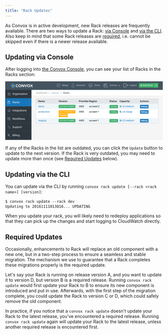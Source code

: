 ```yaml
---
title: "Rack Updates"
---
```


As Convox is in active development, new Rack releases are frequently available. There are two ways to update a Rack: [via Console](#via-console) and [via the CLI](#via-the-cli). Also keep in mind that some Rack releases are [required](#required-updates), i.e. cannot be skipped even if there is a newer release available.

## Updating via Console

After logging into [the Convox Console](https://console.convox.com/), you can see your list of Racks in the Racks section:

![List of Racks](/assets/images/docs/what-is-a-rack/list-of-racks.png)

If any of the Racks in the list are outdated, you can click the `Update` button to update to the next version. If the Rack is very outdated, you may need to update more than once (see [Required Updates](#required-updates) below).

## Updating via the CLI

You can update via the CLI by running `convox rack update [--rack <rack name>] [version]`:

```
$ convox rack update --rack dev
Updating to 20161111013816... UPDATING
```

When you update your rack, you will likely need to redeploy applications so that they can pick up the changes and start logging to CloudWatch directly.

## Required Updates

Occasionally, enhancements to Rack will replace an old component with a new one, but in a two-step process to ensure a seamless and stable migration. The mechanism we use to guarantee that a Rack completes these migrations properly is the required update.

Let's say your Rack is running on release version A, and you want to update it to version D, but version B is a required release. Running `convox rack update` would first update your Rack to B to ensure its new component is introduced and put in use. Afterwards, with the first step of the migration complete, you could update the Rack to version C or D, which could safely remove the old component.

In practice, if you notice that a `convox rack update` doesn't update your Rack to the latest release, you've encountered a required release. Running `convox rack update` again will update your Rack to the latest release, unless another required release is encountered first.
